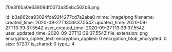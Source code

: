 70e3f60a0e63809df0073a35ebc562b8.png

id: b3a862ca93024fda92f4277cd7a2aba0
mime: image/png
filename: 
created_time: 2020-09-27T13:39:37.554Z
updated_time: 2020-09-27T13:39:37.554Z
user_created_time: 2020-09-27T13:39:37.554Z
user_updated_time: 2020-09-27T13:39:37.554Z
file_extension: png
encryption_cipher_text: 
encryption_applied: 0
encryption_blob_encrypted: 0
size: 57207
is_shared: 0
type_: 4